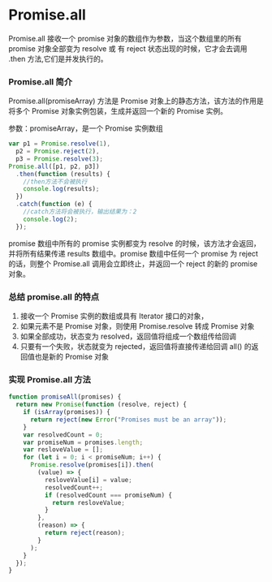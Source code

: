 # Promise.all

Promise.all 接收一个 promise 对象的数组作为参数，当这个数组里的所有 promise 对象全部变为 resolve 或 有 reject 状态出现的时候，它才会去调用 .then 方法,它们是并发执行的。
### Promise.all 简介

Promise.all(promiseArray) 方法是 Promise 对象上的静态方法，该方法的作用是将多个 Promise 对象实例包装，生成并返回一个新的 Promise 实例。

参数：promiseArray，是一个 Promise 实例数组

```js
var p1 = Promise.resolve(1),
  p2 = Promise.reject(2),
  p3 = Promise.resolve(3);
Promise.all([p1, p2, p3])
  .then(function (results) {
    //then方法不会被执行
    console.log(results);
  })
  .catch(function (e) {
    //catch方法将会被执行，输出结果为：2
    console.log(2);
  });
```

promise 数组中所有的 promise 实例都变为 resolve 的时候，该方法才会返回，并将所有结果传递 results 数组中。promise 数组中任何一个 promise 为 reject 的话，则整个 Promise.all 调用会立即终止，并返回一个 reject 的新的 promise 对象。

### 总结 promise.all 的特点

1. 接收一个 Promise 实例的数组或具有 Iterator 接口的对象，
2. 如果元素不是 Promise 对象，则使用 Promise.resolve 转成 Promise 对象
3. 如果全部成功，状态变为 resolved，返回值将组成一个数组传给回调
4. 只要有一个失败，状态就变为 rejected，返回值将直接传递给回调
   all() 的返回值也是新的 Promise 对象

### 实现 Promise.all 方法

```js
function promiseAll(promises) {
  return new Promise(function (resolve, reject) {
    if (isArray(promises)) {
      return reject(new Error("Promises must be an array"));
    }
    var resolvedCount = 0;
    var promiseNum = promises.length;
    var resloveValue = [];
    for (let i = 0; i < promiseNum; i++) {
      Promise.resolve(promises[i]).then(
        (value) => {
          resloveValue[i] = value;
          resolvedCount++;
          if (resolvedCount === promiseNum) {
            return resloveValue;
          }
        },
        (reason) => {
          return reject(reason);
        }
      );
    }
  });
}
```
